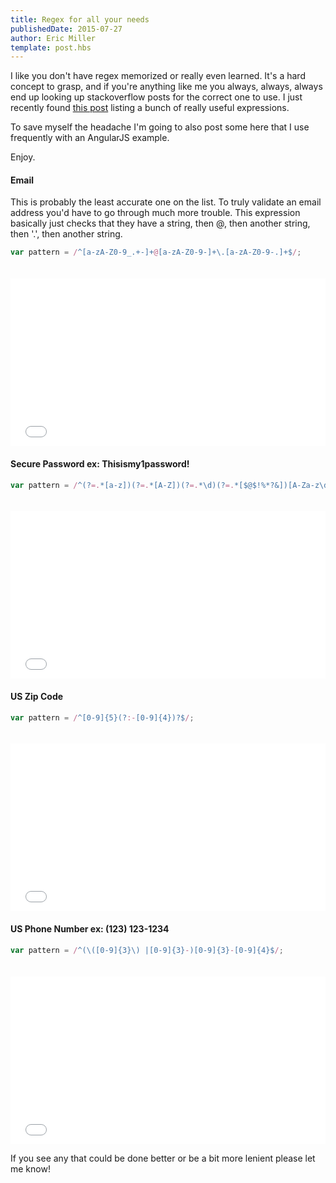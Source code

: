 ```yaml
---
title: Regex for all your needs
publishedDate: 2015-07-27
author: Eric Miller
template: post.hbs
---
```

I like you don't have regex memorized or really even learned. It's a hard concept to grasp, and if you're anything like me you always, always, always end up looking up stackoverflow posts for the correct one to use. I just recently found [this post](http://www.geekgumbo.com/2013/03/16/regular-expression-quick-look-up/) listing a bunch of really useful expressions. 

To save myself the headache I'm going to also post some here that I use frequently with an AngularJS example.

Enjoy.

#### Email
This is probably the least accurate one on the list. To truly validate an email address you'd have to go through much more trouble. This expression basically just checks that they have a string, then @, then another string, then '.', then another string.
```js
var pattern = /^[a-zA-Z0-9_.+-]+@[a-zA-Z0-9-]+\.[a-zA-Z0-9-.]+$/;
```
<iframe height='268' scrolling='no' src='//codepen.io/_ericmiller/embed/WvYNyg/?height=268&theme-id=0&default-tab=result' frameborder='no' allowtransparency='true' allowfullscreen='true' style='width: 100%;margin-top:20px;'>See the Pen <a href='http://codepen.io/_ericmiller/pen/WvYNyg/'>Email Address</a> by Eric (<a href='http://codepen.io/_ericmiller'>@_ericmiller</a>) on <a href='http://codepen.io'>CodePen</a>.
</iframe>

#### Secure Password ex: Thisismy1password!
```js
var pattern = /^(?=.*[a-z])(?=.*[A-Z])(?=.*\d)(?=.*[$@$!%*?&])[A-Za-z\d$@$!%*?&]{8,}/;
```
<iframe height='268' scrolling='no' src='//codepen.io/_ericmiller/embed/aOQbYO/?height=268&theme-id=0&default-tab=result' frameborder='no' allowtransparency='true' allowfullscreen='true' style='width: 100%;margin-top:20px;'>See the Pen <a href='http://codepen.io/_ericmiller/pen/aOQbYO/'>Secure Password</a> by Eric (<a href='http://codepen.io/_ericmiller'>@_ericmiller</a>) on <a href='http://codepen.io'>CodePen</a>.
</iframe>

#### US Zip Code
```js
var pattern = /^[0-9]{5}(?:-[0-9]{4})?$/;
```
<iframe height='268' scrolling='no' src='//codepen.io/_ericmiller/embed/GJwRZr/?height=268&theme-id=0&default-tab=result' frameborder='no' allowtransparency='true' allowfullscreen='true' style='width: 100%;margin-top:20px;'>See the Pen <a href='http://codepen.io/_ericmiller/pen/GJwRZr/'>Regex US ZipCode</a> by Eric (<a href='http://codepen.io/_ericmiller'>@_ericmiller</a>) on <a href='http://codepen.io'>CodePen</a>.
</iframe>

#### US Phone Number ex: (123) 123-1234
```js
var pattern = /^(\([0-9]{3}\) |[0-9]{3}-)[0-9]{3}-[0-9]{4}$/;
```
<iframe height='268' scrolling='no' src='//codepen.io/_ericmiller/embed/PqxoJJ/?height=268&theme-id=0&default-tab=result' frameborder='no' allowtransparency='true' allowfullscreen='true' style='width: 100%;margin-top:20px;'>See the Pen <a href='http://codepen.io/_ericmiller/pen/PqxoJJ/'>US Phone Number</a> by Eric (<a href='http://codepen.io/_ericmiller'>@_ericmiller</a>) on <a href='http://codepen.io'>CodePen</a>.
</iframe>


If you see any that could be done better or be a bit more lenient please let me know!